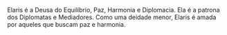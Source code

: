 Elaris é a Deusa do Equilíbrio, Paz, Harmonia e Diplomacia. Ela é a patrona dos Diplomatas e Mediadores. Como uma deidade menor, Elaris é amada por aqueles que buscam paz e harmonia.


